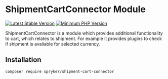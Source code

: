 # ShipmentCartConnector Module
[![Latest Stable Version](https://poser.pugx.org/spryker/shipment-cart-connector/v/stable.svg)](https://packagist.org/packages/spryker/shipment-cart-connector)
[![Minimum PHP Version](https://img.shields.io/badge/php-%3E%3D%208.3-8892BF.svg)](https://php.net/)

ShipmentCartConnector is a module which provides additional functionality to cart, which relates to shipment. For example it provides plugins to check if shipment is available for selected currency.

## Installation

```
composer require spryker/shipment-cart-connector
```
